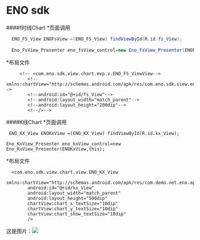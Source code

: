 # ENO sdk  


####f时线Chart 
*页面调用

```java
  ENO_FS_View ENOFsView =(ENO_FS_View) findViewById(R.id.fs_View);
              
  Eno_FsView_Presenter eno_fsView_control=new Eno_FsView_Presenter(ENOFsView,this);
```

*布局文件

```
     <!-- <com.eno.sdk.view.chart.mvp.v.ENO_FS_ViewView-->
        <!--xmlns:chartView="http://schemas.android.com/apk/res/com.eno.sdk.view.eno_chart"-->
        <!--android:id="@+id/fs_View"-->
        <!--android:layout_width="match_parent"-->
        <!--android:layout_height="200dip"-->
        <!--/>-->
```



####K线Chart 
*页面调用

```
 ENO_KX_View ENOKxView =(ENO_KX_View) findViewById(R.id.kx_View);
              
Eno_KxView_Presenter eno_kxView_control=new Eno_KxView_Presenter(ENOKxView,this);
```

*布局文件

```
  <com.eno.sdk.view.chart.view.ENO_KX_View
        xmlns:chartView="http://schemas.android.com/apk/res/com.demo.net.eno.app.eno_sdk"
        android:id="@+id/kx_View"
        android:layout_width="match_parent"
        android:layout_height="500dip"
        chartView:chart_x_textSize="10dip"
        chartView:chart_y_textSize="10dip"
        chartView:chart_show_textSize="10dip"
        />
```
这是图片：![][avatar]

[avatar]: https://raw.githubusercontent.com/xmf483/ENO_APP_SDK/master/gp.jpg

